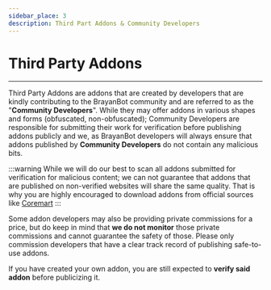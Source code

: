 ```yaml
---
sidebar_place: 3
description: Third Part Addons & Community Developers
---
```

# Third Party Addons
---

Third Party Addons are addons that are created by developers that are kindly contributing to the BrayanBot community and are referred to as the "**Community Developers**". While they may offer addons in various shapes and forms (obfuscated, non-obfuscated); Community Developers are responsible for submitting their work for verification before publishing addons publicly and we, as BrayanBot developers will always ensure that addons published by __Community Developers__ do not contain any malicious bits.

:::warning
While we will do our best to scan all addons submitted for verification for malicious content; we can not guarantee that addons that are published on non-verified websites will share the same quality. That is why you are highly encouraged to download addons from official sources like [Coremart](/)
:::

Some addon developers may also be providing private commissions for a price, but do keep in mind that **we do not monitor** those private commissions and cannot guarantee the safety of those. Please only commission developers that have a clear track record of publishing safe-to-use addons.

If you have created your own addon, you are still expected to **verify said addon** before publicizing it.